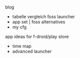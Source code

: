 blog
- tabelle vergleich foss launcher
- app set | foss alternatives
- my cfg

app ideas for f-droid/play store
- time map
- advanced launcher


